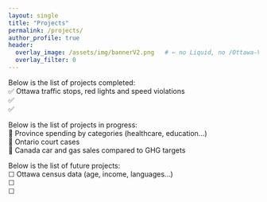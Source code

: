 ```yaml
---
layout: single
title: "Projects"
permalink: /projects/
author_profile: true
header:
  overlay_image: /assets/img/bannerV2.png   # ← no Liquid, no /Ottawa-Visuals
  overlay_filter: 0
---
```


Below is the list of projects completed:  
✅ Ottawa traffic stops, red lights and speed violations  
✅  
✅  

Below is the list of projects in progress:  
🔄 Province spending by categories (healthcare, education...)  
🔄 Ontario court cases  
🔄 Canada car and gas sales compared to GHG targets  

Below is the list of future projects:  
☐ Ottawa census data (age, income, languages...)  
☐  
☐
